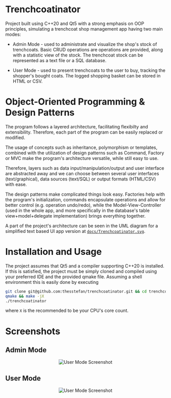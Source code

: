 # Trenchcoatinator

Project built using C++20 and Qt5 with a strong emphasis on OOP principles, simulating a trenchcoat shop management app having two main modes:

- Admin Mode - used to administrate and visualize the shop's stock of trenchcoats. Basic CRUD
operations are operations are provided, along with a statistic view of the stock. The trenchcoat
stock can be represented as a text file or a SQL database.

- User Mode - used to present trenchcoats to the user to buy, tracking the shopper's bought coats. 
The logged shopping basket can be stored in HTML or CSV.

# Object-Oriented Programming & Design Patterns
The program follows a layered architecture, facilitating flexibilty and extensibility.
Therefore, each part of the program can be easily replaced or modified.

The usage of concepts such as inheritance, polymorphism or templates, combined 
with the utilization of design patterns such as Command, Factory or MVC make the program's 
architecture versatile, while still easy to use. 

Therefore, layers such as data input/manipulation/output and user interface are abstracted 
away and we can choose between several user interfaces (text/graphical), data sources (text/SQL)
or output formats (HTML/CSV) with ease.

The design patterns make complicated things look easy. Factories help with the program's 
initialization, commands encapsulate operations and allow for better control (e.g. operation undo/redo), while the Model-View-Controller (used in the whole app, and more specifically in the database's table view+model+delegate implementation) brings everything together.

A part of the project's architecture can be seen in the UML diagram for a simplified text 
based UI app version at [`docs/Trenchcoatinator.svg`](https://github.com/thesstefan/trenchcoatinator/master/docs/Trenchcoatinator.svg').

# Installation and Usage
The project assumes that Qt5 and a compiler supporting C++20 is installed. If this is satisfied,
the project must be simply cloned and compiled using your preferred IDE and the provided qmake file. Assuming a shell environment this is easily done by executing
```bash
git clone git@github.com:thesstefan/trenchcoatinator.git && cd trenchcoatinator
qmake && make -jX
./trenchcoatinator
```
where `X` is the recommended to be your CPU's core count. 

# Screenshots

## Admin Mode
<p align="center">
  <img src="https://github.com/thesstefan/trenchcoatinator/blob/master/readme/admin.png" alt="User Mode Screenshot"/>
</p>

## User Mode
<p align="center">
  <img src="https://github.com/thesstefan/trenchcoatinator/blob/master/readme/user.png" alt="User Mode Screenshot"/>
</p>
